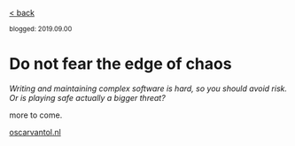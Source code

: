 [< back](index)

<sub>blogged: 2019.09.00</sub>

# Do not fear the edge of chaos

*Writing and maintaining complex software is hard, so you should avoid risk. Or is playing safe actually a bigger threat?*

more to come.

[oscarvantol.nl](https://oscarvantol.nl) 

